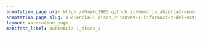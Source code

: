 ```yaml
---
annotation_page_uri: https://MauAg1985.github.io/memoria_abierta2/annotations/audiencia-1_disco_2-canvas-1-informaci-n-del-exterior.json
annotation_page_slug: audiencia-1_disco_2-canvas-1-informaci-n-del-exterior
layout: annotation_page
manifest_label: Audiencia 1_disco_2

---
```

